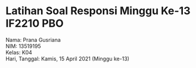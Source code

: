 # Latihan Soal Responsi Minggu Ke-13 IF2210 PBO

Nama: Prana Gusriana <br>
NIM: 13519195 <br>
Kelas: K04 <br>
Hari, Tanggal: Kamis, 15 April 2021 (Minggu ke-13)
